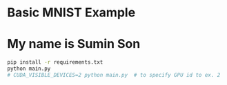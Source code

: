 # Basic MNIST Example
# My name is Sumin Son
```bash
pip install -r requirements.txt
python main.py
# CUDA_VISIBLE_DEVICES=2 python main.py  # to specify GPU id to ex. 2
```
